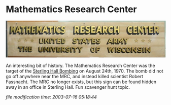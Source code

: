 Mathematics Research Center
===========================

![mathematics research center sign](/images/mathematics-research-center.jpg)

An interesting bit of history. The Mathematics Research Center was the target of
the [Sterling Hall Bombing](http://www.sit.wisc.edu/%7Epsohandbook/odds/bomb.htm)
on August 24th, 1970. The bomb did not go off anywhere near the MRC, and
instead killed scientist Robert Fassnacht. The MRC no longer exists, but this
sign can be found hidden away in an office in Sterling Hall. Fun scavenger hunt
topic.

<div class="rightside"><em>file modification time: 2003-07-16 05:18:44</em></div>
